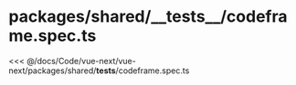 # packages/shared/\_\_tests\_\_/codeframe.spec.ts

<<< @/docs/Code/vue-next/vue-next/packages/shared/__tests__/codeframe.spec.ts
